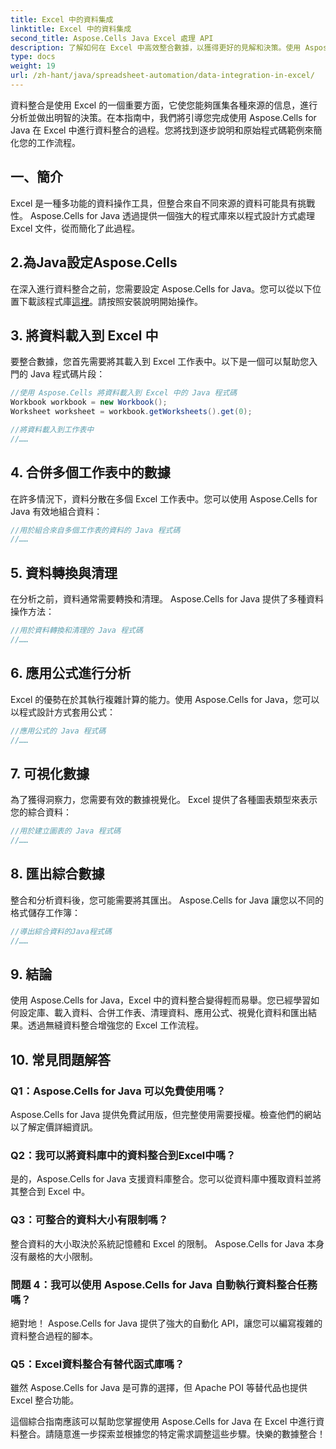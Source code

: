 ```yaml
---
title: Excel 中的資料集成
linktitle: Excel 中的資料集成
second_title: Aspose.Cells Java Excel 處理 API
description: 了解如何在 Excel 中高效整合數據，以獲得更好的見解和決策。使用 Aspose.Cells for Java 的原始碼逐步指南。
type: docs
weight: 19
url: /zh-hant/java/spreadsheet-automation/data-integration-in-excel/
---
```


資料整合是使用 Excel 的一個重要方面，它使您能夠匯集各種來源的信息，進行分析並做出明智的決策。在本指南中，我們將引導您完成使用 Aspose.Cells for Java 在 Excel 中進行資料整合的過程。您將找到逐步說明和原始程式碼範例來簡化您的工作流程。

## 一、簡介

Excel 是一種多功能的資料操作工具，但整合來自不同來源的資料可能具有挑戰性。 Aspose.Cells for Java 透過提供一個強大的程式庫來以程式設計方式處理 Excel 文件，從而簡化了此過程。

## 2.為Java設定Aspose.Cells

在深入進行資料整合之前，您需要設定 Aspose.Cells for Java。您可以從以下位置下載該程式庫[這裡](https://releases.aspose.com/cells/java/)。請按照安裝說明開始操作。

## 3. 將資料載入到 Excel 中

要整合數據，您首先需要將其載入到 Excel 工作表中。以下是一個可以幫助您入門的 Java 程式碼片段：

```java
//使用 Aspose.Cells 將資料載入到 Excel 中的 Java 程式碼
Workbook workbook = new Workbook();
Worksheet worksheet = workbook.getWorksheets().get(0);

//將資料載入到工作表中
//……
```

## 4. 合併多個工作表中的數據

在許多情況下，資料分散在多個 Excel 工作表中。您可以使用 Aspose.Cells for Java 有效地組合資料：

```java
//用於組合來自多個工作表的資料的 Java 程式碼
//……
```

## 5. 資料轉換與清理

在分析之前，資料通常需要轉換和清理。 Aspose.Cells for Java 提供了多種資料操作方法：

```java
//用於資料轉換和清理的 Java 程式碼
//……
```

## 6. 應用公式進行分析

Excel 的優勢在於其執行複雜計算的能力。使用 Aspose.Cells for Java，您可以以程式設計方式套用公式：

```java
//應用公式的 Java 程式碼
//……
```

## 7. 可視化數據

為了獲得洞察力，您需要有效的數據視覺化。 Excel 提供了各種圖表類型來表示您的綜合資料：

```java
//用於建立圖表的 Java 程式碼
//……
```

## 8. 匯出綜合數據

整合和分析資料後，您可能需要將其匯出。 Aspose.Cells for Java 讓您以不同的格式儲存工作簿：

```java
//導出綜合資料的Java程式碼
//……
```

## 9. 結論

使用 Aspose.Cells for Java，Excel 中的資料整合變得輕而易舉。您已經學習如何設定庫、載入資料、合併工作表、清理資料、應用公式、視覺化資料和匯出結果。透過無縫資料整合增強您的 Excel 工作流程。

## 10. 常見問題解答

### Q1：Aspose.Cells for Java 可以免費使用嗎？

Aspose.Cells for Java 提供免費試用版，但完整使用需要授權。檢查他們的網站以了解定價詳細資訊。

### Q2：我可以將資料庫中的資料整合到Excel中嗎？

是的，Aspose.Cells for Java 支援資料庫整合。您可以從資料庫中獲取資料並將其整合到 Excel 中。

### Q3：可整合的資料大小有限制嗎？

整合資料的大小取決於系統記憶體和 Excel 的限制。 Aspose.Cells for Java 本身沒有嚴格的大小限制。

### 問題 4：我可以使用 Aspose.Cells for Java 自動執行資料整合任務嗎？

絕對地！ Aspose.Cells for Java 提供了強大的自動化 API，讓您可以編寫複雜的資料整合過程的腳本。

### Q5：Excel資料整合有替代函式庫嗎？

雖然 Aspose.Cells for Java 是可靠的選擇，但 Apache POI 等替代品也提供 Excel 整合功能。

這個綜合指南應該可以幫助您掌握使用 Aspose.Cells for Java 在 Excel 中進行資料整合。請隨意進一步探索並根據您的特定需求調整這些步驟。快樂的數據整合！
